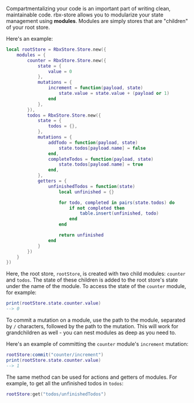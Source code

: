 Compartmentalizing your code is an important part of writing clean, maintainable code. rbx-store allows you to modularize your state management using **modules**. Modules are simply stores that are "children" of your root store.

Here's an example:

```lua
local rootStore = RbxStore.Store.new({
    modules = {
        counter = RbxStore.Store.new({
            state = {
                value = 0
            },
            mutations = {
                increment = function(payload, state)
                    state.value = state.value + (payload or 1)
                end
            },
        }),
        todos = RbxStore.Store.new({
            state = {
                todos = {},
            },
            mutations = {
                addTodo = function(payload, state)
                    state.todos[payload.name] = false
                end,
                completeTodos = function(payload, state)
                    state.todos[payload.name] = true
                end,
            },
            getters = {
                unfinishedTodos = function(state)
                    local unfinished = {}

                    for todo, completed in pairs(state.todos) do
                        if not completed then
                            table.insert(unfinished, todo)
                        end
                    end

                    return unfinished
                end
            }
        })
    }
})
```

Here, the root store, `rootStore`, is created with two child modules: `counter` and `todos`. The state of these children is added to the root store's state under the name of the module. To access the state of the `counter` module, for example:

```lua
print(rootStore.state.counter.value)
--> 0
```

To commit a mutation on a module, use the path to the module, separated by `/` characters, followed by the path to the mutation. This will work for grandchildren as well - you can nest modules as deep as you need to.

Here's an example of committing the `counter` module's `increment` mutation:
```lua
rootStore:commit("counter/increment")
print(rootStore.state.counter.value)
--> 1
```

The same method can be used for actions and getters of modules. For example, to get all the unfinished todos in `todos`:
```lua
rootStore:get("todos/unfinishedTodos")
```
